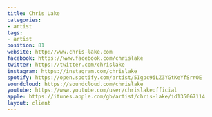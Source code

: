 ```yaml
---
title: Chris Lake
categories:
- artist
tags:
- artist
position: 81
website: http://www.chris-lake.com
facebook: https://www.facebook.com/chrislake
twitter: https://twitter.com/chrislake
instagram: https://instagram.com/chrislake
spotify: https://open.spotify.com/artist/5Igpc9iLZ3YGtKeYfSrrOE
soundcloud: https://soundcloud.com/chrislake
youtube: https://www.youtube.com/user/chrislakeofficial
apple: https://itunes.apple.com/gb/artist/chris-lake/id135067114
layout: client
---
```


